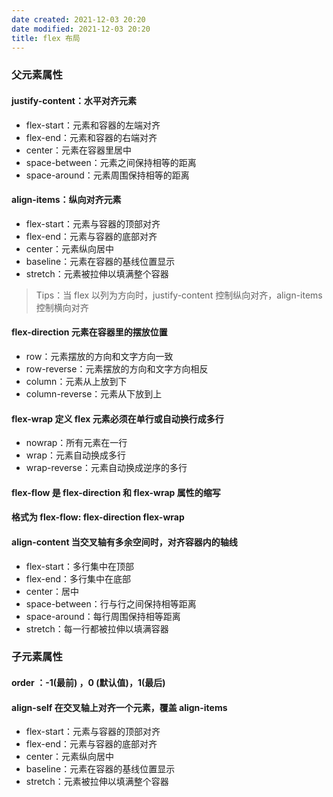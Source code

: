 ```yaml
---
date created: 2021-12-03 20:20
date modified: 2021-12-03 20:20
title: flex 布局
---
```

### 父元素属性

#### justify-content：水平对齐元素

- flex-start：元素和容器的左端对齐
- flex-end：元素和容器的右端对齐
- center：元素在容器里居中
- space-between：元素之间保持相等的距离
- space-around：元素周围保持相等的距离

#### align-items：纵向对齐元素

- flex-start：元素与容器的顶部对齐
- flex-end：元素与容器的底部对齐
- center：元素纵向居中
- baseline：元素在容器的基线位置显示
- stretch：元素被拉伸以填满整个容器

> Tips：当 flex 以列为方向时，justify-content 控制纵向对齐，align-items 控制横向对齐

#### flex-direction 元素在容器里的摆放位置

- row：元素摆放的方向和文字方向一致
- row-reverse：元素摆放的方向和文字方向相反
- column：元素从上放到下
- column-reverse：元素从下放到上

#### flex-wrap 定义 flex 元素必须在单行或自动换行成多行

- nowrap：所有元素在一行
- wrap：元素自动换成多行
- wrap-reverse：元素自动换成逆序的多行

#### flex-flow 是 flex-direction 和 flex-wrap 属性的缩写 

#### 格式为 flex-flow: flex-direction flex-wrap

#### align-content 当交叉轴有多余空间时，对齐容器内的轴线

- flex-start：多行集中在顶部
- flex-end：多行集中在底部
- center：居中
- space-between：行与行之间保持相等距离
- space-around：每行周围保持相等距离
- stretch：每一行都被拉伸以填满容器

### 子元素属性

#### order ：-1(最前) ，0 (默认值)，1(最后)

#### align-self 在交叉轴上对齐一个元素，覆盖 align-items

- flex-start：元素与容器的顶部对齐
- flex-end：元素与容器的底部对齐
- center：元素纵向居中
- baseline：元素在容器的基线位置显示
- stretch：元素被拉伸以填满整个容器